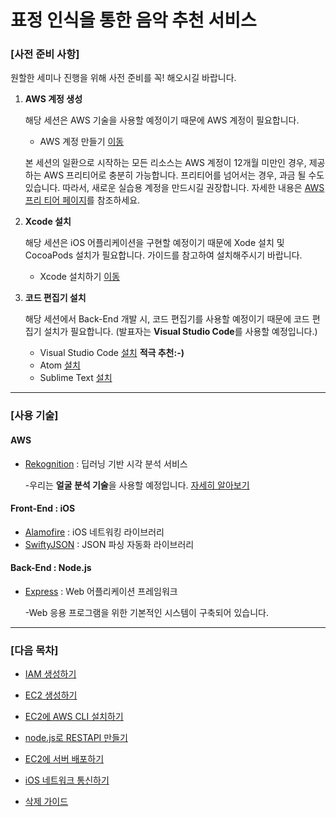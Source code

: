 # 표정 인식을 통한 음악 추천 서비스

### [사전 준비 사항]

원할한 세미나 진행을 위해 사전 준비를 꼭! 해오시길 바랍니다.

1. **AWS 계정 생성**

   해당 세션은 AWS 기술을 사용할 예정이기 때문에 AWS 계정이 필요합니다.

   - AWS 계정 만들기 [이동](https://aws.amazon.com/ko/)

   본 세션의 일환으로 시작하는 모든 리소스는 AWS 계정이 12개월 미만인 경우, 제공하는 AWS 프리티어로 충분히 가능합니다. 프리티어를 넘어서는 경우, 과금 될 수도 있습니다. 따라서, 새로운 실습용 계정을 만드시길 권장합니다. 자세한 내용은 [AWS 프리 티어 페이지](https://aws.amazon.com/free/)를 참조하세요.
   
2. **Xcode 설치**

   해당 세션은 iOS 어플리케이션을 구현할 예정이기 때문에 Xode 설치 및 CocoaPods 설치가 필요합니다. 가이드를 참고하여 설치해주시기 바랍니다.

   - Xcode 설치하기 [이동](https://github.com/kyeahen/ExpressionRekognitionMusicService/blob/master/Guide/Xcode%20%EC%84%A4%EC%B9%98%20%EA%B0%80%EC%9D%B4%EB%93%9C.md)


3. **코드 편집기 설치**

   해당 세션에서 Back-End 개발 시, 코드 편집기를 사용할 예정이기 때문에 코드 편집기 설치가 필요합니다. (발표자는 **Visual Studio Code**를 사용할 예정입니다.) 

   - Visual Studio Code [설치](https://code.visualstudio.com/)  **적극 추천:-)**
   - Atom [설치](https://atom.io/)
   - Sublime Text [설치](https://www.sublimetext.com/)

------

### [사용 기술]

#### AWS

- [Rekognition](https://ap-northeast-2.console.aws.amazon.com/rekognition/home?region=ap-northeast-2#/) : 딥러닝 기반 시각 분석 서비스

  -우리는 **얼굴 분석 기술**을 사용할 예정입니다. [자세히 알아보기](https://ap-northeast-2.console.aws.amazon.com/rekognition/home?region=ap-northeast-2#/face-detection)
  
#### Front-End : iOS

- [Alamofire](https://github.com/Alamofire/Alamofire) : iOS 네트워킹 라이브러리
- [SwiftyJSON](https://github.com/SwiftyJSON/SwiftyJSON) : JSON 파싱 자동화 라이브러리

#### Back-End : Node.js

- [Express](https://github.com/expressjs/express) : Web 어플리케이션 프레임워크

  -Web 응용 프로그램을 위한 기본적인 시스템이 구축되어 있습니다.

------

### [다음 목차]

- [IAM 생성하기](https://github.com/kyeahen/ExpressionRekognitionMusicService/blob/master/Guide/Rekognition%20%EC%83%9D%EC%84%B1%ED%95%98%EA%B8%B0.md)
- [EC2 생성하기](https://github.com/kyeahen/ExpressionRekognitionMusicService/blob/master/Guide/%EB%AC%B4%EC%A0%9C.md)
- [EC2에 AWS CLI 설치하기]()

- [node.js로 RESTAPI 만들기]()
- [EC2에 서버 배포하기]()
- [iOS 네트워크 통신하기]()
- [삭제 가이드]()

